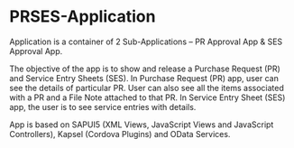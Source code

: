 # PRSES-Application
Application is a container of 2 Sub-Applications – PR Approval App &amp; SES Approval App.

The objective of the app is to show and release a Purchase Request (PR) and Service Entry Sheets (SES).
In Purchase Request (PR) app, user can see the details of particular PR. User can also see all the items associated with a PR and a File Note attached to that PR. In Service Entry Sheet (SES) app, the user is to see service entries with details.

App is based on SAPUI5 (XML Views, JavaScript Views and JavaScript Controllers), Kapsel (Cordova Plugins) and OData Services.

